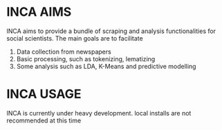 # INCA AIMS

INCA aims to provide a bundle of scraping and analysis functionalities for social scientists. The main goals are to facilitate

 1. Data collection from newspapers
 2. Basic processing, such as tokenizing, lematizing
 3. Some analysis such as LDA, K-Means and predictive modelling

# INCA USAGE

INCA is currently under heavy development. local installs are not recommended at this time

